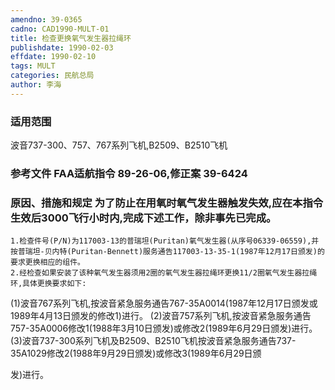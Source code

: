 ```yaml
---
amendno: 39-0365
cadno: CAD1990-MULT-01
title: 检查更换氧气发生器拉绳环
publishdate: 1990-02-03
effdate: 1990-02-10
tags: MULT
categories: 民航总局
author: 李海
---
```


### 适用范围 
波音737-300、757、767系列飞机,B2509、B2510飞机

### 参考文件    FAA适航指令 89-26-06,修正案 39-6424 

### 原因、措施和规定     为了防止在用氧时氧气发生器触发失效,应在本指令生效后3000飞行小时内,完成下述工作，除非事先已完成。 
    1.检查件号(P/N)为117003-13的普瑞坦(Puritan)氧气发生器(从序号06339-06559),并按普瑞坦-贝内特(Puritan-Bennett)服务通告117003-13-35-1(1987年12月17日颁发)的要求更换相应的组件。 
    2.经检查如果安装了该种氧气发生器须用2圈的氧气发生器拉绳环更换11/2圈氧气发生器拉绳环,具体更换要求如下: 

(1)波音767系列飞机,按波音紧急服务通告767-35A0014(1987年12月17日颁发或1989年4月13日颁发的修改1)进行。 
(2)波音757系列飞机,按波音紧急服务通告757-35A0006修改1(1988年3月10日颁发)或修改2(1989年6月29日颁发)进行。 
(3)波音737-300系列飞机及B2509、B2510飞机按波音紧急服务通告737-35A1029修改2(1988年9月29日颁发)或修改3(1989年6月29日颁

       
发)进行。
